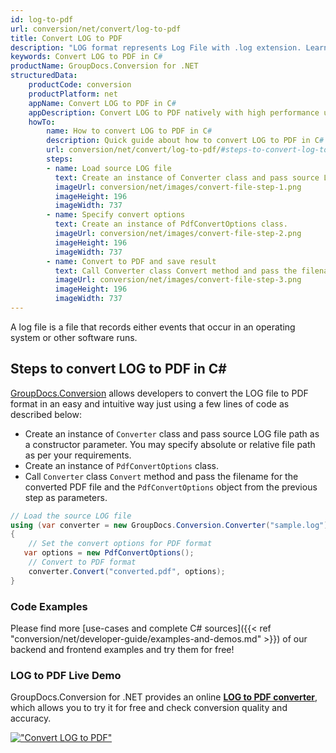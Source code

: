```yaml
---
id: log-to-pdf
url: conversion/net/convert/log-to-pdf
title: Convert LOG to PDF
description: "LOG format represents Log File with .log extension. Learn how to convert LOG to PDF file programmatically in C# language using GroupDocs.Conversion for .NET library."
keywords: Convert LOG to PDF in C#
productName: GroupDocs.Conversion for .NET
structuredData:
    productCode: conversion
    productPlatform: net
    appName: Convert LOG to PDF in C#
    appDescription: Convert LOG to PDF natively with high performance using C# language and server side GroupDocs.Conversion for .NET APIs, without the use of any software like Microsoft or Open Office.
    howTo:
        name: How to convert LOG to PDF in C# 
        description: Quick guide about how to convert LOG to PDF in C# with high performance and accuracy.
        url: conversion/net/convert/log-to-pdf/#steps-to-convert-log-to-pdf-in-c
        steps:
        - name: Load source LOG file 
          text: Create an instance of Converter class and pass source LOG file path as a constructor parameter. You may specify absolute or relative file path as per your requirements. 
          imageUrl: conversion/net/images/convert-file-step-1.png
          imageHeight: 196
          imageWidth: 737
        - name: Specify convert options 
          text: Create an instance of PdfConvertOptions class.
          imageUrl: conversion/net/images/convert-file-step-2.png
          imageHeight: 196
          imageWidth: 737
        - name: Convert to PDF and save result 
          text: Call Converter class Convert method and pass the filename for the converted HTML file and the PdfConvertOptions object from the previous step as parameters.
          imageUrl: conversion/net/images/convert-file-step-3.png
          imageHeight: 196
          imageWidth: 737
---
```


A log file is a file that records either events that occur in an operating system or other software runs.

## Steps to convert LOG to PDF in C#

[GroupDocs.Conversion](https://products.groupdocs.com/conversion/net) allows developers to convert the LOG file to PDF format in an easy and intuitive way just using a few lines of code as described below:

* Create an instance of `Converter` class and pass source LOG file path as a constructor parameter. You may specify absolute or relative file path as per your requirements. 
* Create an instance of `PdfConvertOptions` class.
* Call `Converter` class `Convert` method and pass the filename for the converted PDF file and the `PdfConvertOptions` object from the previous step as parameters.

```csharp
// Load the source LOG file
using (var converter = new GroupDocs.Conversion.Converter("sample.log"))
{
    // Set the convert options for PDF format
   var options = new PdfConvertOptions();
    // Convert to PDF format
    converter.Convert("converted.pdf", options);
}
```

### Code Examples

Please find more [use-cases and complete C# sources]({{< ref "conversion/net/developer-guide/examples-and-demos.md" >}}) of our backend and frontend examples and try them for free!

### LOG to PDF Live Demo

GroupDocs.Conversion for .NET provides an online [**LOG to PDF converter**](https://products.groupdocs.app/conversion/log-to-pdf), which allows you to try it for free and check conversion quality and accuracy.

[!["Convert LOG to PDF"](conversion/net/images/convert-to-pdf/convert-log-to-pdf.png)](https://products.groupdocs.app/conversion/log-to-pdf)